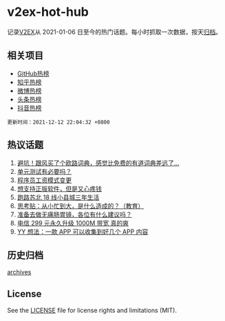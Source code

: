 # v2ex-hot-hub

 记录[V2EX](https://www.v2ex.com/)从 2021-01-06 日至今的热门话题。每小时抓取一次数据，按天[归档](archives)。
 
 ## 相关项目

- [GitHub热榜](https://github.com/snaildev/github-hot-hub)
- [知乎热榜](https://github.com/snaildev/zhihu-hot-hub)
- [微博热榜](https://github.com/snaildev/weibo-hot-hub)
- [头条热榜](https://github.com/snaildev/toutiao-hot-hub)
- [抖音热榜](https://github.com/snaildev/douyin-hot-hub)


 `更新时间：2021-12-12 22:04:32 +0800`

## 热议话题

1. [避坑！跟风买了个欧路词典，感觉比免费的有道词典差远了...](https://www.v2ex.com/t/821603)
1. [单元测试有必要吗？](https://www.v2ex.com/t/821608)
1. [程序员工资模式变更](https://www.v2ex.com/t/821610)
1. [想支持正版软件，但是又心疼钱](https://www.v2ex.com/t/821653)
1. [跑路苏北 18 线小县城三年生活](https://www.v2ex.com/t/821635)
1. [思考贴：从小忙到大，是什么造成的？（教育）](https://www.v2ex.com/t/821597)
1. [准备去做无痛肠胃镜，各位有什么建议吗？](https://www.v2ex.com/t/821634)
1. [电信 299 元永久升级 1000M 带宽 真的爽](https://www.v2ex.com/t/821649)
1. [YY 想法：一款 APP 可以收集到好几个 APP 内容](https://www.v2ex.com/t/821632)

## 历史归档

[archives](archives)

## License

See the [LICENSE](LICENSE) file for license rights and limitations (MIT).
